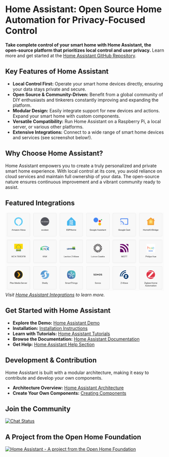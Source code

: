 # Home Assistant: Open Source Home Automation for Privacy-Focused Control

**Take complete control of your smart home with Home Assistant, the open-source platform that prioritizes local control and user privacy.** Learn more and get started at the [Home Assistant GitHub Repository](https://github.com/home-assistant/core).

## Key Features of Home Assistant

*   **Local Control First:** Operate your smart home devices directly, ensuring your data stays private and secure.
*   **Open Source & Community-Driven:** Benefit from a global community of DIY enthusiasts and tinkerers constantly improving and expanding the platform.
*   **Modular Design:** Easily integrate support for new devices and actions.  Expand your smart home with custom components.
*   **Versatile Compatibility:** Run Home Assistant on a Raspberry Pi, a local server, or various other platforms.
*   **Extensive Integrations:** Connect to a wide range of smart home devices and services (see screenshot below!).

## Why Choose Home Assistant?

Home Assistant empowers you to create a truly personalized and private smart home experience.  With local control at its core, you avoid reliance on cloud services and maintain full ownership of your data.  The open-source nature ensures continuous improvement and a vibrant community ready to assist.

## Featured Integrations

![Home Assistant Integrations](https://raw.githubusercontent.com/home-assistant/core/dev/.github/assets/screenshot-integrations.png)
*Visit [Home Assistant Integrations](https://home-assistant.io/integrations/) to learn more.*

## Get Started with Home Assistant

*   **Explore the Demo:**  [Home Assistant Demo](https://demo.home-assistant.io)
*   **Installation:** [Installation Instructions](https://home-assistant.io/getting-started/)
*   **Learn with Tutorials:** [Home Assistant Tutorials](https://home-assistant.io/getting-started/automation/)
*   **Browse the Documentation:** [Home Assistant Documentation](https://home-assistant.io/docs/)
*   **Get Help:**  [Home Assistant Help Section](https://home-assistant.io/help/)

## Development & Contribution

Home Assistant is built with a modular architecture, making it easy to contribute and develop your own components.

*   **Architecture Overview:** [Home Assistant Architecture](https://developers.home-assistant.io/docs/architecture_index/)
*   **Create Your Own Components:** [Creating Components](https://developers.home-assistant.io/docs/creating_component_index/)

## Join the Community

[![Chat Status](https://img.shields.io/discord/330944238910963714.svg)](https://www.home-assistant.io/join-chat/)

## A Project from the Open Home Foundation

[![Home Assistant - A project from the Open Home Foundation](https://www.openhomefoundation.org/badges/home-assistant.png)](https://www.openhomefoundation.org/)